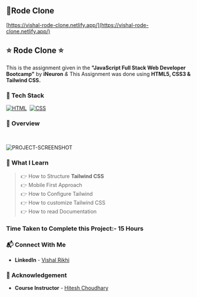 ## 🔗Rode Clone
[https://vishal-rode-clone.netlify.app/](https://vishal-rode-clone.netlify.app/)


## ⭐ Rode Clone ⭐

This is the assignment given in the **"JavaScript Full Stack Web Developer Bootcamp"** by **iNeuron** *&* This Assignment was done using **HTML5, CSS3 & Tailwind CSS.**


### 📌 Tech Stack

[![HTML](https://img.shields.io/badge/html5%20-%23E34F26.svg?&style=for-the-badge&logo=html5&logoColor=white)](https://github.com/pk170970)&nbsp; [![CSS](https://img.shields.io/badge/css3%20-%231572B6.svg?&style=for-the-badge&logo=css3&logoColor=white)](https://github.com/pk170970)&nbsp;


### 📌 Overview 

<br>

![PROJECT-SCREENSHOT](./Images/vishal-rode-clone.netlify.app_.png)

### 📌 What I Learn

> 👉 How to Structure **Tailwind CSS** <br>
  👉 Mobile First Approach <br>
  👉 How to Configure Tailwind <br>
  👉 How to customize Tailwind CSS<br>
  👉 How to read Documentation

### Time Taken to Complete this Project:- 15 Hours

### 📬 Connect With Me

- **LinkedIn** - [Vishal Rikhi](https://www.linkedin.com/in/vishal-rikhi/)

### 📌 Acknowledgement

- **Course Instructor** - [Hitesh Choudhary](https://www.linkedin.com/in/hiteshchoudhary/)


